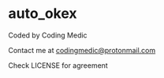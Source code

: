 # auto_okex

Coded by Coding Medic

Contact me at codingmedic@protonmail.com

Check LICENSE for agreement

